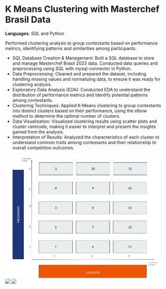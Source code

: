 # K Means Clustering with Masterchef Brasil Data
**Languages**: SQL and Python

Performed clustering analysis to group contestants based on performance metrics, identifying patterns and similarities among participants.

- SQL Database Creation & Management: Built a SQL database to store and manage Masterchef Brasil 2023 data. Conducted data queries and preprocessing using SQL with mysql-connector in Python.
- Data Preprocessing: Cleaned and prepared the dataset, including handling missing values and normalizing data, to ensure it was ready for clustering analysis.
- Exploratory Data Analysis (EDA): Conducted EDA to understand the distribution of performance metrics and identify potential patterns among contestants.
- Clustering Techniques: Applied K-Means clustering to group contestants into distinct clusters based on their performance, using the elbow method to determine the optimal number of clusters.
- Data Visualization: Visualized clustering results using scatter plots and cluster centroids, making it easier to interpret and present the insights gained from the analysis.
- Interpretation of Results: Analyzed the characteristics of each cluster to understand common traits among contestants and their relationship to overall competition outcomes.

<img src="./Projeto_Masterchef_Metodologia.png" width="600" />
<img src="./images/9elbowchart.png" width="400" />
<img src="./images/10clustering.png" width="400" />
